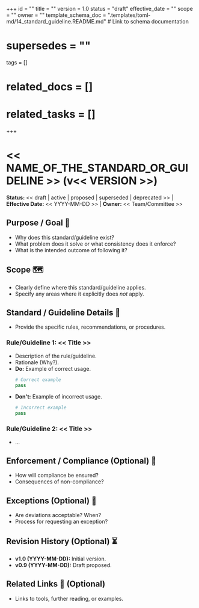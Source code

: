 +++
id = ""
title = ""
version = 1.0
status = "draft"
effective_date = ""
scope = ""
owner = ""
template_schema_doc = ".templates/toml-md/14_standard_guideline.README.md" # Link to schema documentation
# supersedes = ""
tags = []
# related_docs = []
# related_tasks = []
+++

# << NAME_OF_THE_STANDARD_OR_GUIDELINE >> (v<< VERSION >>)

**Status:** << draft | active | proposed | superseded | deprecated >> | **Effective Date:** << YYYY-MM-DD >> | **Owner:** << Team/Committee >>

## Purpose / Goal 🎯

*   Why does this standard/guideline exist?
*   What problem does it solve or what consistency does it enforce?
*   What is the intended outcome of following it?

## Scope 🗺️

*   Clearly define where this standard/guideline applies.
*   Specify any areas where it explicitly does *not* apply.

## Standard / Guideline Details 📜

*   Provide the specific rules, recommendations, or procedures.

### Rule/Guideline 1: << Title >>

*   Description of the rule/guideline.
*   Rationale (Why?).
*   **Do:** Example of correct usage.
    ```python
    # Correct example
    pass
    ```
*   **Don't:** Example of incorrect usage.
    ```python
    # Incorrect example
    pass
    ```

### Rule/Guideline 2: << Title >>

*   ...

## Enforcement / Compliance (Optional) 👮

*   How will compliance be ensured?
*   Consequences of non-compliance?

## Exceptions (Optional) 🤷

*   Are deviations acceptable? When?
*   Process for requesting an exception?

## Revision History (Optional) ⏳

*   **v1.0 (YYYY-MM-DD):** Initial version.
*   **v0.9 (YYYY-MM-DD):** Draft proposed.

## Related Links 🔗 (Optional)

*   Links to tools, further reading, or examples.
